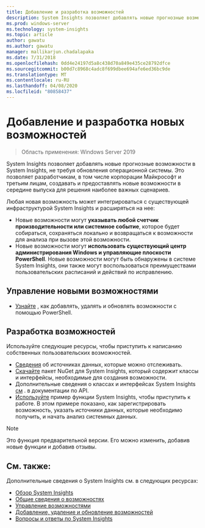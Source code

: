```yaml
---
title: Добавление и разработка возможностей
description: System Insights позволяет добавлять новые прогнозные возможности в System Insights, не требуя обновления операционной системы. Это позволяет разработчикам, в том числе корпорации Майкрософт и третьим лицам, создавать и предоставлять новые возможности в середине выпуска для решения наиболее важных сценариев. Новые возможности могут указывать пользовательские данные для собираются и анализа, а также интегрируются с существующими плоскостями управления System Insights.
ms.prod: windows-server
ms.technology: system-insights
ms.topic: article
author: gawatu
ms.author: gawatu
manager: mallikarjun.chadalapaka
ms.date: 7/31/2018
ms.openlocfilehash: 0dd4e24197d5a8c438d70a849e435ce28792dfce
ms.sourcegitcommit: b00d7c8968c4adc8f699dbee694afe6ed36bc9de
ms.translationtype: MT
ms.contentlocale: ru-RU
ms.lasthandoff: 04/08/2020
ms.locfileid: "80858437"
---
```

# <a name="adding-and-developing-new-capabilities"></a>Добавление и разработка новых возможностей

>Область применения: Windows Server 2019

System Insights позволяет добавлять новые прогнозные возможности в System Insights, не требуя обновления операционной системы. Это позволяет разработчикам, в том числе корпорации Майкрософт и третьим лицам, создавать и предоставлять новые возможности в середине выпуска для решения наиболее важных сценариев. 

Любая новая возможность может интегрироваться с существующей инфраструктурой System Insights и расширяться на нее:

- Новые возможности могут **указывать любой счетчик производительности или системное событие**, которое будет собираться, сохраняться локально и возвращаться к возможности для анализа при вызове этой возможности.  
- Новые возможности могут **использовать существующий центр администрирования Windows и управляющие плоскости PowerShell**. Новые возможности могут быть обнаружены в системе System Insights, они также могут воспользоваться преимуществами пользовательских расписаний и действий по исправлению. 

## <a name="manage-new-capabilities"></a>Управление новыми возможностями
- [Узнайте](add-remove-update-capabilities.md) , как добавлять, удалять и обновлять возможности с помощью PowerShell. 

## <a name="develop-a-capability"></a>Разработка возможностей
Используйте следующие ресурсы, чтобы приступить к написанию собственных пользовательских возможностей.
- [Сведения](data-sources.md) об источниках данных, которые можно отслеживать.
- [Скачайте](https://www.nuget.org/packages/Microsoft.WindowsServer.SystemInsights/) пакет NuGet для System Insights, который содержит классы и интерфейсы, необходимые для создания возможности.
- Дополнительные сведения о классах и интерфейсах System Insights [см](https://aka.ms/systeminsights-api) . в документации по API. 
- [Используйте](https://aka.ms/systeminsights-samplecapability) пример функции System Insights, чтобы приступить к работе. В этом примере показано, как зарегистрировать возможность, указать источники данных, которые необходимо получить, и начать анализ системных данных.

>[!NOTE]
>Это функция предварительной версии. Его можно изменить, добавив новые функции и добавив отзывы.

## <a name="see-also"></a>См. также:
Дополнительные сведения о System Insights см. в следующих ресурсах:

- [Обзор System Insights](overview.md)
- [Общие сведения о возможностях](understanding-capabilities.md)
- [Управление возможностями](managing-capabilities.md)
- [Добавление, удаление и обновление возможностей](add-remove-update-capabilities.md)
- [Вопросы и ответы по System Insights](faq.md)